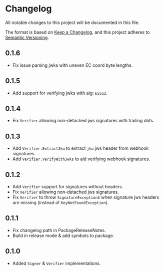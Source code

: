 # Changelog
All notable changes to this project will be documented in this file.

The format is based on [Keep a Changelog](https://keepachangelog.com/en/1.0.0/),
and this project adheres to [Semantic Versioning](https://semver.org/spec/v2.0.0.html).

## 0.1.6
* Fix issue parsing jwks with uneven EC coord byte lengths.

## 0.1.5
* Add support for verifying jwks with alg: `ES512`.

## 0.1.4
* Fix `Verifier` allowing non-detached jws signatures with trailing dots.

## 0.1.3
* Add `Verifier.ExtractJku` to extract `jku` jws header from webhook signatures.
* Add `Verifier.VerifyWithJwks` to aid verifying webhook signatures.

## 0.1.2
* Add `Verifier` support for signatures without headers.
* Fix `Verifier` allowing non-detached jws signatures.
* Fix `Verifier` to throw `SignatureException`s when signature jws headers are missing
  (instead of `KeyNotFoundException`).

## 0.1.1
* Fix changelog path in PackageReleaseNotes.
* Build in release mode & add symbols to package.

## 0.1.0
* Added `Signer` & `Verifier` implementations.
